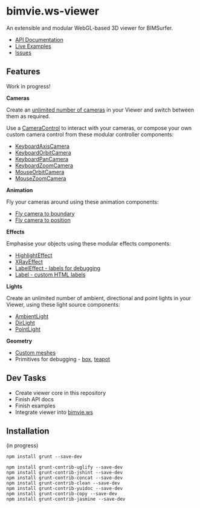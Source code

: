 # bimvie.ws-viewer

An extensible and modular WebGL-based 3D viewer for BIMSurfer.  

 * [API Documentation](http://opensourcebim.github.io/bimvie.ws-viewer/docs/)
 * [Live Examples](http://opensourcebim.github.io/bimvie.ws-viewer/examples/#object_RandomObjects)
 * [Issues](https://github.com/opensourceBIM/bimvie.ws-viewer/issues)

## Features

Work in progress!

**Cameras**

Create an [unlimited number of cameras](http://opensourcebim.github.io/bimvie.ws-viewer/examples/#camera_Camera_multiple) in your Viewer 
and switch between them as required.
 
Use a [CameraControl](http://opensourcebim.github.io/bimvie.ws-viewer/examples/#control_CameraControl) to interact with your 
cameras, or compose your own custom camera control from these modular controller components:

 * [KeyboardAxisCamera](http://opensourcebim.github.io/bimvie.ws-viewer/examples/#control_KeyboardAxisCamera)
 * [KeyboardOrbitCamera](http://opensourcebim.github.io/bimvie.ws-viewer/examples/#control_KeyboardOrbitCamera)
 * [KeyboardPanCamera](http://opensourcebim.github.io/bimvie.ws-viewer/examples/#control_KeyboardPanCamera)
 * [KeyboardZoomCamera](http://opensourcebim.github.io/bimvie.ws-viewer/examples/#control_KeyboardZoomCamera)
 * [MouseOrbitCamera](http://opensourcebim.github.io/bimvie.ws-viewer/examples/#control_MouseOrbitCamera)
 * [MouseZoomCamera](http://opensourcebim.github.io/bimvie.ws-viewer/examples/#control_MouseZoomCamera)  
 
**Animation**

Fly your cameras around using these animation components:

 * [Fly camera to boundary](http://opensourcebim.github.io/bimvie.ws-viewer/examples/#animate_CameraFlyAnimation_boundary)
 * [Fly camera to position](http://opensourcebim.github.io/bimvie.ws-viewer/examples/#animate_CameraFlyAnimation_position)
 
**Effects**

Emphasise your objects using these modular effects components:

 * [HighlightEffect](http://opensourcebim.github.io/bimvie.ws-viewer/examples/#effect_HighlightEffect)
 * [XRayEffect](http://opensourcebim.github.io/bimvie.ws-viewer/examples/#effect_XRayEffect)
 * [LabelEffect - labels for debugging](http://opensourcebim.github.io/bimvie.ws-viewer/examples/#effect_LabelEffect)
 * [Label - custom HTML labels](http://opensourcebim.github.io/bimvie.ws-viewer/examples/#label_Label)
 
**Lights**

Create an unlimited number of ambient, directional and point lights in your Viewer, using these light source components:

 * [AmbientLight](http://opensourcebim.github.io/bimvie.ws-viewer/examples/#light_AmbientLight)
 * [DirLight](http://opensourcebim.github.io/bimvie.ws-viewer/examples/#light_DirLight)
 * [PointLight](http://opensourcebim.github.io/bimvie.ws-viewer/examples/#light_PointLight)
 
**Geometry**
  
 * [Custom meshes](http://opensourcebim.github.io/bimvie.ws-viewer/examples/#geometry_Geometry)
 * Primitives for debugging - [box](http://opensourcebim.github.io/bimvie.ws-viewer/examples/#geometry_BoxGeometry), [teapot](http://opensourcebim.github.io/bimvie.ws-viewer/examples/#geometry_TeapotGeometry) 
 
## Dev Tasks

 * Create viewer core in this repository
 * Finish API docs
 * Finish examples
 * Integrate viewer into [bimvie.ws](https://github.com/opensourceBIM/bimvie.ws)
 
## Installation

(in progress)

````
npm install grunt --save-dev

npm install grunt-contrib-uglify --save-dev
npm install grunt-contrib-jshint --save-dev
npm install grunt-contrib-concat --save-dev
npm install grunt-contrib-clean --save-dev
npm install grunt-contrib-yuidoc --save-dev
npm install grunt-contrib-copy --save-dev
npm install grunt-contrib-jasmine --save-dev

````


